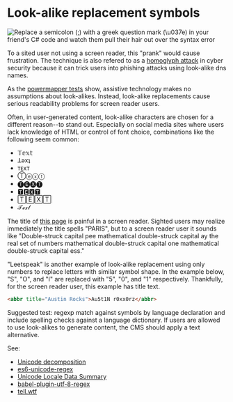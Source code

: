 # Look-alike replacement symbols

![Replace a semicolon (;) with a greek question mark (\u037e) in your friend's C# code and watch them pull their hair out over the syntax error](https://pics.me.me/peter-ritchie-follow-peterritchie-mt-replace-a-semicolon-with-a-21793149.png)

To a sited user not using a screen reader, this "prank" would cause frustration. The technique is also refered to as a [homoglyph attack](https://blog.malwarebytes.com/101/2017/10/out-of-character-homograph-attacks-explained/) in cyber security because it can trick users into phishing attacks using look-alike dns names.

As the [powermapper tests](https://www.powermapper.com/tests/screen-readers/content/look-alike-unicode-chars/) show, assistive technology makes no assumptions about look-alikes. Instead, look-alike replacements cause serious readability problems for screen reader users.

Often, in user-generated content, look-alike characters are chosen for a different reason--to stand out. Especially on social media sites where users lack knowledge of HTML or control of font choice, combinations like the following seem common:

- 𝕋𝕖𝕩𝕥
- ꓕǝxʇ
- ᴛᴇxᴛ
- Ⓣⓔⓧⓣ
- 🅣🅔🅧🅣
- 🆃🅴🆇🆃
- 🅃🄴🅇🅃
- 𝒯ℯ𝓍𝓉

The title of [this page](https://pcrix.tumblr.com/) is painful in a screen reader. Sighted users may realize immediately the title spells "PARIS", but to a screen reader user it sounds like "Double-struck capital pee mathematical double-struck capital ay the real set of numbers mathematical double-struck capital one mathematical double-struck capital ess."

"Leetspeak" is another example of look-alike replacement using only numbers to replace letters with similar symbol shape. In the example below, "S", "O", and "I" are replaced with "5", "0", and "1" respectively. Thankfully, for the screen reader user, this example has title text.

```html
<abbr title="Austin Rocks">Au5t1N r0xx0rz</abbr>
```

Suggested test: regexp match against symbols by language declaration and include spelling checks against a language dictionary. If users are allowed to use look-alikes to generate content, the CMS should apply a text alternative.

See:

- [Unicode decomposition](https://www.compart.com/en/unicode/decomposition/%3Cfont%3E)
- [es6-unicode-regex](https://mathiasbynens.be/notes/es6-unicode-regex)
- [Unicode Locale Data Summary](https://www.unicode.org/cldr/charts/latest/summary/root.html)
- [babel-plugin-utf-8-regex](https://github.com/danielberndt/babel-plugin-utf-8-regex/blob/master/src/transformer.js)
- [tell.wtf](http://tell.wtf/)
